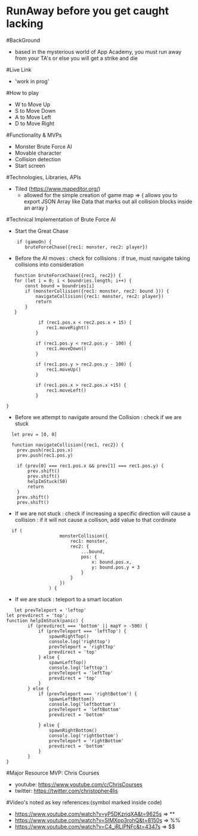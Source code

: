 # RunAway before you get caught lacking


#BackGround
  * based in the mysterious world of App Academy, you must run away from your TA's or else you will get a strike and die 

#Live Link 
  * 'work in prog'
  
#How to play 
  * W to Move Up 
  * S to Move Down 
  * A to Move Left 
  * D to Move Right


#Functionality & MVPs
  * Monster Brute Force AI 
  * Movable character 
  * Collision detection 
  * Start screen

#Technologies, Libraries, APIs
  * Tiled (https://www.mapeditor.org/) 
    * allowed for the simple creation of game map => {
      allows you to export JSON Array like Data that marks out all collision blocks inside an array
    }
 
#Technical Implementation of Brute Force AI
 * Start the Great Chase 
 ``` 
     if (gameOn) {
        bruteForceChase({rec1: monster, rec2: player})
 ```
 * Before the AI moves : check for collisions : if true, must navigate taking collisions into consideration 
 ```
    function bruteForceChase({rec1, rec2}) {
    for (let i = 0; i < boundries.length; i++) {
        const bound = boundries[i]
        if (monsterCollision({rec1: monster, rec2: bound })) {
            navigateCollision({rec1: monster, rec2: player})
            return 
        } 
    }
    
             if (rec1.pos.x < rec2.pos.x + 15) {
                rec1.moveRight()
            }

            if (rec1.pos.y < rec2.pos.y - 100) {
                rec1.moveDown()
            }

            if (rec1.pos.y > rec2.pos.y - 100) {
                rec1.moveUp()
            }

            if (rec1.pos.x > rec2.pos.x +15) {
                rec1.moveLeft()
            }
    
}
```
* Before we attempt to navigate around the Collision : check if we are stuck 
```
  let prev = [0, 0]

  function navigateCollision({rec1, rec2}) {
    prev.push(rec1.pos.x)
    prev.push(rec1.pos.y)

    if (prev[0] === rec1.pos.x && prev[1] === rec1.pos.y) {
        prev.shift()
        prev.shift()
        helpImStuck(50)
        return 
    }  
    prev.shift()
    prev.shift() 
```
* If we are not stuck : check if increasing a specific direction will cause a collision : if it will not cause a collison, add value to that cordinate 
```
  if (
                    monsterCollision({
                        rec1: monster,
                        rec2: {
                            ...bound,
                            pos: {
                                x: bound.pos.x,
                                y: bound.pos.y + 3
                            }
                        }
                    })
                ) {
```
* If we are stuck : teleport to a smart location 
```
   let prevTeleport = 'leftop'
let prevdirect = 'top';
function helpImStuck(panic) {
        if (prevdirect === 'bottom' || mapY > -500) {
            if (prevTeleport === 'leftTop') {
                spawnRightTop()
                console.log('righttop')
                prevTeleport = 'rightTop'
                prevdirect = 'top'
            } else {
                spawnLeftTop()
                console.log('lefttop')
                prevTeleport = 'leftTop'
                prevdirect = 'top'
            }
        } else {
            if (prevTeleport === 'rightBottom') {
                spawnLeftBottom()
                console.log('leftbottom')
                prevTeleport = 'leftBottom'
                prevdirect = 'bottom'

            } else {
                spawnRightBottom()
                console.log('rightbottom')
                prevTeleport = 'rightBottom'
                prevdirect = 'bottom'
            }
        }
}
```

    
    
#Major Resource MVP: Chris Courses 
  * youtube: https://www.youtube.com/c/ChrisCourses
  * twitter: https://twitter.com/christopher4lis
    
  #Video's noted as key references:(symbol marked inside code)
  * https://www.youtube.com/watch?v=yP5DKzriqXA&t=9625s => **
  * https://www.youtube.com/watch?v=5IMXpp3rohQ&t=8150s => %%
  * https://www.youtube.com/watch?v=C4_iRLlPNFc&t=4347s => $$
    
 
